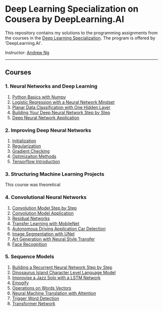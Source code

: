 # Deep Learning Specialization on Cousera by DeepLearning.AI

This repository contains my solutions to the programming assignments from the courses in the [Deep Learning Specialization](https://www.coursera.org/specializations/deep-learning). The program is offered by 'DeepLearning.AI'.

Instructor: [Andrew Ng](https://www.coursera.org/instructor/andrewng)

---

## Courses 

### 1. Neural Networks and Deep Learning 

1. [Python Basics with Numpy](https://github.com/IsaiasGutierrezCruz/DeepLearningSpecialization/tree/main/1NeuralNetworksandDeepLearning/1Python_Basics_with_numpy)
2. [Logistic Regression with a Neural Network Mindset](https://github.com/IsaiasGutierrezCruz/DeepLearningSpecialization/tree/main/1NeuralNetworksandDeepLearning/2LogisticRegression)
3. [Planar Data Classification with One Hidden Layer](https://github.com/IsaiasGutierrezCruz/DeepLearningSpecialization/tree/main/1NeuralNetworksandDeepLearning/3PlanarDataClassificationWithOneHiddenLayer)
4. [Building Your Deep Neural Network Step by Step](https://github.com/IsaiasGutierrezCruz/DeepLearningSpecialization/tree/main/1NeuralNetworksandDeepLearning/4BuildingYourDeepNeuralNetworkStepbyStep)
5. [Deep Neural Network Application](https://github.com/IsaiasGutierrezCruz/DeepLearningSpecialization/tree/main/1NeuralNetworksandDeepLearning/5DeepNeuralNetworkApplication)

### 2. Improving Deep Neural Networks
1. [Initialization](https://github.com/IsaiasGutierrezCruz/DeepLearningSpecialization/tree/main/2ImprovingDeepNeuralNetworks/1Initialization)
2. [Regularization](https://github.com/IsaiasGutierrezCruz/DeepLearningSpecialization/tree/main/2ImprovingDeepNeuralNetworks/2Regularization)
3. [Gradient Checking](https://github.com/IsaiasGutierrezCruz/DeepLearningSpecialization/tree/main/2ImprovingDeepNeuralNetworks/3GradientChecking)
4. [Optimizaiton Methods](https://github.com/IsaiasGutierrezCruz/DeepLearningSpecialization/tree/main/2ImprovingDeepNeuralNetworks/4OptimizationMethods)
5. [Tensorflow Introduction](https://github.com/IsaiasGutierrezCruz/DeepLearningSpecialization/tree/main/2ImprovingDeepNeuralNetworks/5Tensorflow_introduction)

### 3. Structuring Machine Learning Projects
This course was theoretical

### 4. Convolutional Neural Networks
1. [Convolution Model Step by Step](https://github.com/IsaiasGutierrezCruz/DeepLearningSpecialization/blob/main/3ConvolutionalNeuralNetworks/Week1/Convolution_model_Step_by_Step_v1.ipynb)
2. [Convolution Model Application](https://github.com/IsaiasGutierrezCruz/DeepLearningSpecialization/blob/main/3ConvolutionalNeuralNetworks/Week1/Convolution_model_Application.ipynb)
3. [Residual Networks](https://github.com/IsaiasGutierrezCruz/DeepLearningSpecialization/tree/main/3ConvolutionalNeuralNetworks/Week2/ResidualNetworks)
4. [Transfer Learning with MobileNet](https://github.com/IsaiasGutierrezCruz/DeepLearningSpecialization/tree/main/3ConvolutionalNeuralNetworks/Week2/TransferLearningWithMobileNet)
5. [Autonomous Driving Application Car Detection](https://github.com/IsaiasGutierrezCruz/DeepLearningSpecialization/tree/main/3ConvolutionalNeuralNetworks/Week3/CarDetectionWithYOLO)
6. [Image Segmentation with UNet](https://github.com/IsaiasGutierrezCruz/DeepLearningSpecialization/tree/main/3ConvolutionalNeuralNetworks/Week3/ImageSegmentationwithUNet)
7. [Art Generation with Neural Style Transfer](https://github.com/IsaiasGutierrezCruz/DeepLearningSpecialization/tree/main/3ConvolutionalNeuralNetworks/Week4/ArtGenerationWithNeuralStyleTransfer)
8. [Face Recognition](https://github.com/IsaiasGutierrezCruz/DeepLearningSpecialization/tree/main/3ConvolutionalNeuralNetworks/Week4/FaceRecognition)

### 5. Sequence Models 
1. [Building a Recurrent Neural Network Step by Step](https://github.com/IsaiasGutierrezCruz/DeepLearningSpecialization/tree/main/4SequenceModels/Week1/BuildingYourRecurrentNeuralNetworkStepbyStep)
2. [Dinosaurus Island Character Level Language Model](https://github.com/IsaiasGutierrezCruz/DeepLearningSpecialization/tree/main/4SequenceModels/Week1/DinosaurIslandCharacterLevelLanguageModeling)
3. [Improvise a Jazz Solo with a LSTM Network](https://github.com/IsaiasGutierrezCruz/DeepLearningSpecialization/tree/main/4SequenceModels/Week1/JazzImprovisationwithLSTM)
4. [Emogify](https://github.com/IsaiasGutierrezCruz/DeepLearningSpecialization/tree/main/4SequenceModels/Week2/Emogify)
5. [Operations on Words Vectors](https://github.com/IsaiasGutierrezCruz/DeepLearningSpecialization/tree/main/4SequenceModels/Week2/OperationsOnWordVectors)
6. [Neural Machine Translation with Attention](https://github.com/IsaiasGutierrezCruz/DeepLearningSpecialization/tree/main/4SequenceModels/Week3/NeuralMachineTranslation)
7. [Trigger Word Detection](https://nbviewer.org/github/IsaiasGutierrezCruz/DeepLearningSpecialization/blob/main/4SequenceModels/Week3/TriggerWordDetection/Trigger_word_detection_v2a.ipynb)
8. [Transformer Network](https://github.com/IsaiasGutierrezCruz/DeepLearningSpecialization/tree/main/4SequenceModels/Week4/TransformerNetwork)
